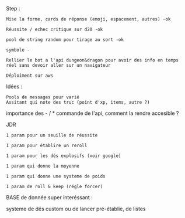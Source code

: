 Step :

    Mise la forme, cards de réponse (emoji, espacement, autres) -ok

    Réussite / echec critique sur d20 -ok

    pool de string random pour tirage au sort -ok

    symbole -

    Rellier le bot a l'api dungeon&dragon pour avoir des info en temps réel sans devoir aller sur un navigateur

    Déploiment sur aws

Idées :

    Pools de messages pour varié
    Assitant qui note des truc (point d'xp, items, autre ?)

importance des - / * commande de l'api, comment la rendre accesible ?

JDR

    1 param pour un seuille de réussite

    1 param pour établire un reroll

    1 param pour les dés explosifs (voir google)

    1 param qui donne la moyenne

    1 param qui donne une systeme de poids

    1 param de roll & keep (régle forcer)

BASE de donnée super interéssant :

systeme de dés custom ou de lancer pré-établie, de listes
